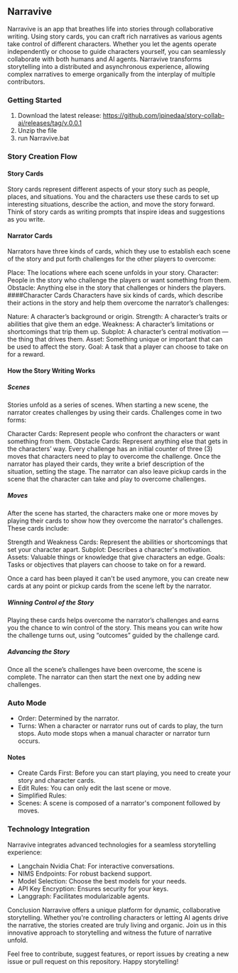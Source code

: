 ## Narravive
Narravive is an app that breathes life into stories through collaborative writing. Using story cards, you can craft rich narratives as various agents take control of different characters. Whether you let the agents operate independently or choose to guide characters yourself, you can seamlessly collaborate with both humans and AI agents. Narravive transforms storytelling into a distributed and asynchronous experience, allowing complex narratives to emerge organically from the interplay of multiple contributors.

### Getting Started

1. Download the latest release: https://github.com/jpinedaa/story-collab-ai/releases/tag/v.0.0.1 
2. Unzip the file
3. run Narravive.bat

### Story Creation Flow
#### Story Cards
Story cards represent different aspects of your story such as people, places, and situations. You and the characters use these cards to set up interesting situations, describe the action, and move the story forward. Think of story cards as writing prompts that inspire ideas and suggestions as you write.

#### Narrator Cards
Narrators have three kinds of cards, which they use to establish each scene of the story and put forth challenges for the other players to overcome:

Place: The locations where each scene unfolds in your story.
Character: People in the story who challenge the players or want something from them.
Obstacle: Anything else in the story that challenges or hinders the players.
####Character Cards
Characters have six kinds of cards, which describe their actions in the story and help them overcome the narrator’s challenges:

Nature: A character’s background or origin.
Strength: A character’s traits or abilities that give them an edge.
Weakness: A character’s limitations or shortcomings that trip them up.
Subplot: A character’s central motivation — the thing that drives them.
Asset: Something unique or important that can be used to affect the story.
Goal: A task that a player can choose to take on for a reward.
#### How the Story Writing Works
##### Scenes
Stories unfold as a series of scenes. When starting a new scene, the narrator creates challenges by using their cards. Challenges come in two forms:

Character Cards: Represent people who confront the characters or want something from them.
Obstacle Cards: Represent anything else that gets in the characters’ way.
Every challenge has an initial counter of three (3) moves that characters need to play to overcome the challenge. 
Once the narrator has played their cards, they write a brief description of the situation, setting the stage.
The narrator can also leave pickup cards in the scene that the character can take and play to overcome challenges.

##### Moves

After the scene has started, the characters make one or more moves by playing their cards to show how they overcome the narrator's challenges. These cards include:

Strength and Weakness Cards: Represent the abilities or shortcomings that set your character apart.
Subplot: Describes a character's motivation.
Assets: Valuable things or knowledge that give characters an edge.
Goals: Tasks or objectives that players can choose to take on for a reward.

Once a card has been played it can't be used anymore, you can create new cards at any point or pickup cards from the scene left by the narrator.

##### Winning Control of the Story
Playing these cards helps overcome the narrator’s challenges and earns you the chance to win control of the story. This means you can write how the challenge turns out, using “outcomes” guided by the challenge card.

##### Advancing the Story
Once all the scene’s challenges have been overcome, the scene is complete. The narrator can then start the next one by adding new challenges.

### Auto Mode
* Order: Determined by the narrator.
* Turns: When a character or narrator runs out of cards to play, the turn stops. Auto mode stops when a manual character or narrator turn occurs.

#### Notes
* Create Cards First: Before you can start playing, you need to create your story and character cards.
* Edit Rules: You can only edit the last scene or move.
* Simplified Rules:
* Scenes: A scene is composed of a narrator's component followed by moves.

### Technology Integration
Narravive integrates advanced technologies for a seamless storytelling experience:
* Langchain Nvidia Chat: For interactive conversations.
* NIMS Endpoints: For robust backend support.
* Model Selection: Choose the best models for your needs.
* API Key Encryption: Ensures security for your keys.
* Langgraph: Facilitates modularizable agents.

Conclusion
Narravive offers a unique platform for dynamic, collaborative storytelling. Whether you're controlling characters or letting AI agents drive the narrative, the stories created are truly living and organic. Join us in this innovative approach to storytelling and witness the future of narrative unfold.

Feel free to contribute, suggest features, or report issues by creating a new issue or pull request on this repository. Happy storytelling!
